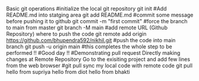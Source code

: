 Basic git operations
#initialize the local git repository
git init
#Add README.md into statging area
git add README.md
#commit some message before pushing it to github
git commit -m "first commit"
#force the branch to main from master
git branch -M main
#add remote URL (Github Repository) where to push the code
git remote add origin https://github.com/bhupendra592/nikhil.git
#push the code into main branch
git push -u origin main
#this completes the whole step to be performed !!
#Good day !!
#Demonstrating pull request
Directly making changes at Remote Repository
Go to the exisiting project and add few lines from the web browser
#git pull sync my local code with remote code
git pull
hello from supriya
hello from diot
hello from bhakti